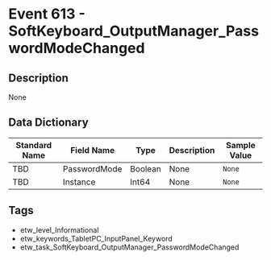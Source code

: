 # Event 613 - SoftKeyboard_OutputManager_PasswordModeChanged

## Description
None

## Data Dictionary
|Standard Name|Field Name|Type|Description|Sample Value|
|---|---|---|---|---|
|TBD|PasswordMode|Boolean|None|`None`|
|TBD|Instance|Int64|None|`None`|

## Tags
* etw_level_Informational
* etw_keywords_TabletPC_InputPanel_Keyword
* etw_task_SoftKeyboard_OutputManager_PasswordModeChanged